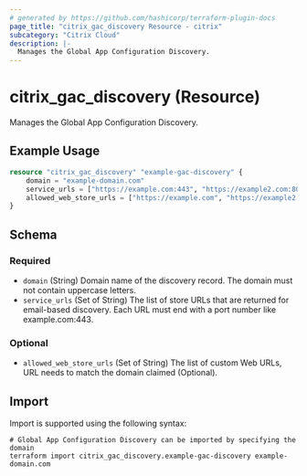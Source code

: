 ```yaml
---
# generated by https://github.com/hashicorp/terraform-plugin-docs
page_title: "citrix_gac_discovery Resource - citrix"
subcategory: "Citrix Cloud"
description: |-
  Manages the Global App Configuration Discovery.
---
```


# citrix_gac_discovery (Resource)

Manages the Global App Configuration Discovery.

## Example Usage

```terraform
resource "citrix_gac_discovery" "example-gac-discovery" {
    domain = "example-domain.com"
    service_urls = ["https://example.com:443", "https://example2.com:80"]
    allowed_web_store_urls = ["https://example.com", "https://example2.com"]
}
```

<!-- schema generated by tfplugindocs -->
## Schema

### Required

- `domain` (String) Domain name of the discovery record. The domain must not contain uppercase letters.
- `service_urls` (Set of String) The list of store URLs that are returned for email-based discovery. Each URL must end with a port number like example.com:443.

### Optional

- `allowed_web_store_urls` (Set of String) The list of custom Web URLs, URL needs to match the domain claimed (Optional).

## Import

Import is supported using the following syntax:

```shell
# Global App Configuration Discovery can be imported by specifying the domain
terraform import citrix_gac_discovery.example-gac-discovery example-domain.com
```